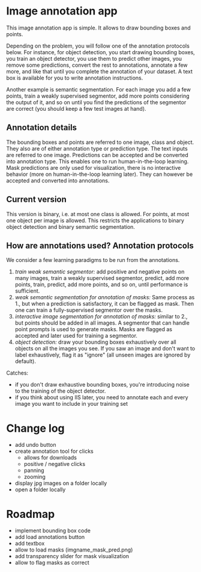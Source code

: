 
# Image annotation app

This image annotation app is simple.
It allows to draw bounding boxes and points.

Depending on the problem, you will follow one of the annotation protocols below. For instance, for object detection, you start drawing bounding boxes, you train an object detector, you use them to predict other images, you remove some predictions, convert the rest to annotations, annotate a few more, and like that until you complete the annotation of your dataset. A text box is available for you to write annotation instructions.

Another example is semantic segmentation. For each image you add a few points, train a weakly supervised segmentor, add more points considering the output of it, and so on until you find the predictions of the segmentor are correct (you should keep a few test images at hand). 


## Annotation details
The bounding boxes and points are referred to one image, class and object. They also are of either annotation type or prediction type. The text inputs are referred to one image. 
Predictions can be accepted and be converted into annotation type. This enables one to run human-in-the-loop learning.
Mask predictions are only used for visualization, there is no interactive behavior (more on human-in-the-loop learning later). They can however be accepted and converted into annotations.

## Current version
This version is binary, i.e. at most one class is allowed.
For points, at most one object per image is allowed.
This restricts the applications to binary object detection and binary semantic segmentation.

## How are annotations used? Annotation protocols
We consider a few learning paradigms to be run from the annotations.

1. *train weak semantic segmentor:* add positive and negative points on many images, train a weakly supervised segmentor, predict, add more points, train, predict, add more points, and so on, until performance is sufficient.
2. *weak semantic segmentation for annotation of masks:* Same process as 1., but when a prediction is satisfactory, it can be flagged as mask. Then one can train a fully-supervised segmentor over the masks.
3. *interactive image segmentation for annotation of masks:* similar to 2., but points should be added in all images. A segmentor that can handle point prompts is used to generate masks. Masks are flagged as accepted and later used for training a segmentor.
4. *object detection:* draw your bounding boxes exhaustively over all objects on all the images you see. If you saw an image and don't want to label exhaustively, flag it as "ignore" (all unseen images are ignored by default). 

Catches:
- if you don't draw exhaustive bounding boxes, you're introducing noise to the training of the object detector. 
- if you think about using IIS later, you need to annotate each and every image you want to include in your training set

# Change log
- add undo button
- create annotation tool for clicks
    - allows for downloads
    - positive / negative clicks
    - panning
    - zooming
- display jpg images on a folder locally
- open a folder locally

# Roadmap
- implement bounding box code
- add load annotations button
- add textbox
- allow to load masks (imgname_mask_pred.png)
- add transparency slider for mask visualization
- allow to flag masks as correct
